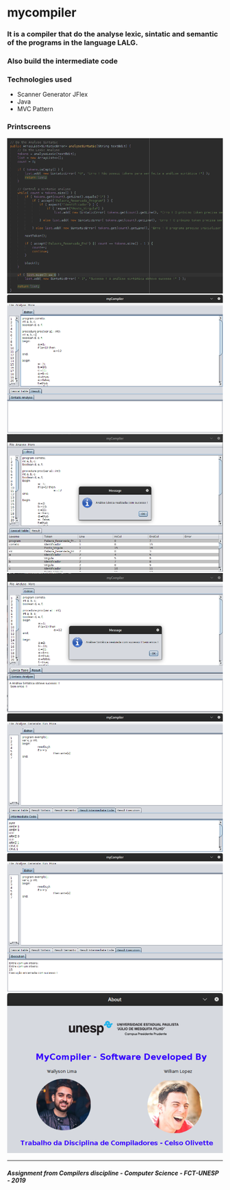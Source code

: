 # mycompiler

<h3>It is a compiler that do the analyse lexic, sintatic and semantic of the programs in the language LALG. </h3>
<h3>Also build the intermediate code</h3>
<h3>Technologies used</h3>

<ul>
  <li>Scanner Generator JFlex</li>
  <li>Java</li>
  <li>MVC Pattern</li>
</ul>

<h3>Printscreens</h3>

![Mycompiler code](https://github.com/wallysonlima/mycompiler/blob/master/myCompiler/printscreens/code.png)
![Mycompiler main](https://github.com/wallysonlima/mycompiler/blob/master/myCompiler/printscreens/main.png)
![Mycompiler lexic](https://github.com/wallysonlima/mycompiler/blob/master/myCompiler/printscreens/lexic.png)
![Mycompiler sintatic](https://github.com/wallysonlima/mycompiler/blob/master/myCompiler/printscreens/sintatic.png)
![MyCompiler Intermediate Code](https://github.com/wallysonlima/mycompiler/blob/master/myCompiler/printscreens/codigo_intermediario.png)
![MyCompiler Execution Code](https://github.com/wallysonlima/mycompiler/blob/master/myCompiler/printscreens/execucao_4.png)
![MyCompiler more](https://github.com/wallysonlima/mycompiler/blob/master/myCompiler/printscreens/more.png)

<hr>
<h5>Assignment from Compilers discipline - Computer Science - FCT-UNESP - 2019 </h5>
